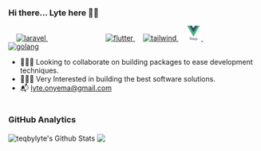 ### Hi there... Lyte here 👋🏾


<p align="left" style="margin-right: 50px;">&nbsp;&nbsp;&nbsp; 
  <a href="https://laravel.com/" target="_blank" rel="noreferrer" style="margin-right: 100px;"> 
    <img src="https://laravel.com/img/logomark.min.svg" alt="laravel" width="30" height="30"/>
  </a> &nbsp;&nbsp;&nbsp;
  <a href="https://flutter.dev" target="_blank" rel="noreferrer"> 
    <img src="https://www.vectorlogo.zone/logos/flutterio/flutterio-icon.svg" alt="flutter" width="30" height="30"/> 
  </a>&nbsp;&nbsp;&nbsp;
  <a href="https://tailwindcss.com/" target="_blank" rel="noreferrer"> 
    <img src="https://www.vectorlogo.zone/logos/tailwindcss/tailwindcss-icon.svg" alt="tailwind" width="30" height="30"/> 
  </a> &nbsp;&nbsp;&nbsp;
  <a href="https://vuejs.org/" target="_blank" rel="noreferrer"> 
    <img src="https://raw.githubusercontent.com/devicons/devicon/master/icons/vuejs/vuejs-original-wordmark.svg" alt="vuejs" width="30" height="30"/> 
  </a> &nbsp;&nbsp;&nbsp;
  <a href="https://golang.org" target="_blank" rel="noreferrer">
    <img src="https://www.vectorlogo.zone/logos/golang/golang-icon.svg" alt="golang" width="30" height="30"/> 
  </a>
</p>

-  👨🏾‍🔧 Looking to collaborate on building packages to ease development techniques.
-  👨🏾‍💻 Very Interested in building the best software solutions.
-  📬 [lyte.onyema@gmail.com](mailto:lyte.onyema@gmail.com) 

#
### GitHub Analytics
<img align="center" alt="teqbylyte's Github Stats" src="https://github-readme-stats.vercel.app/api?username=teqbylyte&show_icons=true&hide_border=true&theme=algolia&count_private=true&hide=issues,contribs"/>
<img align="center" height="180em" src="https://github-readme-stats-eight-theta.vercel.app/api/top-langs/?username=teqbylyte&layout=compact&langs_count=10&theme=algolia&hide_border=true"/>

#

<!-- <p>
  &nbsp;&nbsp;&nbsp;
  <a href="https://twitter.com/blvcklyte" target="blank">
    <img align="center" src="https://raw.githubusercontent.com/rahuldkjain/github-profile-readme-generator/master/src/images/icons/Social/twitter.svg" alt="teqbylyte twitter" height="20" width="20" />
  </a> &nbsp;&nbsp;&nbsp;
  <a href="https://instagram.com/blvcklyte" target="blank">
    <img align="center" src="https://raw.githubusercontent.com/rahuldkjain/github-profile-readme-generator/master/src/images/icons/Social/instagram.svg" alt="teqbylyte instagram" height="20" width="20" />
  </a> &nbsp;&nbsp;&nbsp;
  <a href="https://www.linkedin.com/in/teqbylyte/" target="blank">
    <img align="center" src="https://raw.githubusercontent.com/rahuldkjain/github-profile-readme-generator/master/src/images/icons/Social/linked-in-alt.svg" alt="teqbylyte linkedin" height="20" width="20" />
  </a>
</p> -->

<!---
teqbylyte/teqbylyte is a ✨ special ✨ repository because its `README.md` (this file) appears on your GitHub profile.
You can click the Preview link to take a look at your changes.
--->
